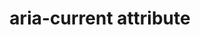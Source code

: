 ---
{
  "title": "aria-current attribute",
  "description": "Indicates the element that represents the current item within a container or set of related elements.",
  "category": "aria",
  "keywords": [
    "aria-current attribute"
  ],
  "last_test_date": "2019-01-06",
  "test_results_url": "https://a11ysupport.io/tech/aria/aria-current_attribute",
  "test_url": "https://a11ysupport.io/tech/aria/aria-current_attribute",
  "stats": {
    "jaws": {
      "chrome": {
        "84": "y"
      },
      "edge": {
        "91": "y"
      },
      "ie": {
        "11": "y"
      },
      "firefox": {
        "66": "y"
      }
    },
    "narrator": {
      "edge": {
        "44.17763": "n"
      }
    },
    "nvda": {
      "chrome": {
        "91": "y"
      },
      "edge": {
        "91": "y"
      },
      "firefox": {
        "66": "y"
      },
      "ie": {
        "11": "y"
      }
    },
    "orca": {
      "firefox": {
        "69": "n"
      }
    },
    "talkback": {
      "and_chr": {
        "96": "a"
      },
      "firefox": {
        "unknown": "u"
      }
    },
    "vo_ios": {
      "ios_saf": {
        "12.2": "y"
      }
    },
    "vo_macos": {
      "safari": {
        "12.1": "y"
      }
    }
  },
  "links": {
    "ARIA spec for aria-current": "https://www.w3.org/TR/wai-aria-1.1/#aria-current"
  }
}
---